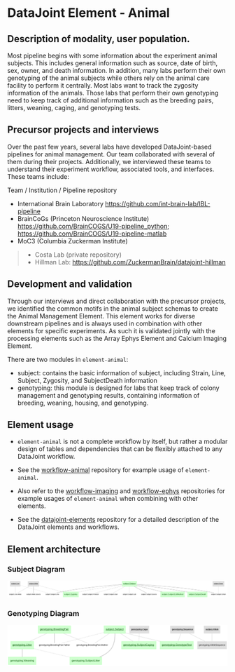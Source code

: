 # DataJoint Element - Animal

## Description of modality, user population.

Most pipeline begins with some information about the experiment animal subjects. This includes general information such as source, date of birth, sex, owner, and death information. In addition, many labs perform their own genotyping of the animal subjects while others rely on the animal care facility to perform it centrally. Most labs want to track the zygosity information of the animals. Those labs that perform their own genotyping need to keep track of additional information such as the breeding pairs, litters, weaning, caging, and genotyping tests.

## Precursor projects and interviews
Over the past few years, several labs have developed DataJoint-based pipelines for animal management. Our team collaborated with several of them during their projects. Additionally, we interviewed these teams to understand their experiment workflow, associated tools, and interfaces.
These teams include:

Team / Institution / Pipeline repository
+ International Brain Laboratory https://github.com/int-brain-lab/IBL-pipeline
+ BrainCoGs (Princeton Neuroscience Institute) https://github.com/BrainCOGS/U19-pipeline_python; https://github.com/BrainCOGS/U19-pipeline-matlab
+ MoC3 (Columbia Zuckerman Institute)
>+ Costa Lab (private repository)
>+ Hillman Lab: https://github.com/ZuckermanBrain/datajoint-hillman

## Development and validation
Through our interviews and direct collaboration with the precursor projects, we identified the common motifs in the animal subject schemas to create the Animal Management Element. This element works for diverse downstream pipelines and is always used in combination with other elements for specific experiments. As such it is validated jointly with the processing elements such as the Array Ephys Element and Calcium Imaging Element.

There are two modules in `element-animal`:
+ subject: contains the basic information of subject, including Strain, Line, Subject, Zygosity, and SubjectDeath information
+ genotyping: this module is designed for labs that keep track of colony management and genotyping results, containing information of breeding, weaning, housing, and genotyping.

## Element usage

+ `element-animal` is not a complete workflow by itself, but rather a modular design of tables and dependencies that can be flexibly attached to any DataJoint workflow.
+ See the [workflow-animal](https://github.com/datajoint/workflow-animal) repository for example usage of `element-animal`.

+ Also refer to the [workflow-imaging](https://github.com/datajoint/workflow-imaging) and [workflow-ephys](https://github.com/datajoint/workflow-ephys) repositories for example usages of `element-animal` when combining with other elements.

+ See the [datajoint-elements](https://github.com/datajoint/datajoint-elements) repository for a detailed description of the DataJoint elements and workflows.

## Element architecture

### Subject Diagram
![subject diagram](images/subject_diagram.svg)

### Genotyping Diagram
![genotyping diagram](images/genotyping_diagram.svg)

